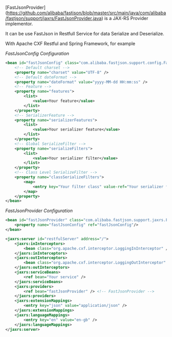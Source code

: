 [FastJsonProvider] (https://github.com/alibaba/fastjson/blob/master/src/main/java/com/alibaba/fastjson/support/jaxrs/FastJsonProvider.java) is a JAX-RS Provider implementor.

It can be use FastJson in Restfull Service for data Serialize and Deserialize.

With Apache CXF Restful and Spring Framework, for example

_FastJsonConfig Configuration_
```xml
<bean id="fastJsonConfig" class="com.alibaba.fastjson.support.config.FastJsonConfig">
	<!-- Default charset -->
	<property name="charset" value="UTF-8" />
	<!-- Default dateFormat -->
	<property name="dateFormat" value="yyyy-MM-dd HH:mm:ss" />
	<!-- Feature -->
	<property name="features">
		<list>
			<value>Your feature</value>
		</list>
	</property>
	<!-- SerializerFeature -->
	<property name="serializerFeatures">
		<list>
			<value>Your serializer feature</value>
		</list>
	</property>
	<!-- Global SerializeFilter -->
	<property name="serializeFilters">
		<list>
			<value>Your serializer filter</value>
		</list>
	</property>
	<!-- Class Level SerializeFilter -->
	<property name="classSerializeFilters">
		<map>
			<entry key="Your filter class" value-ref="Your serializer filter"/>
		</map>
	</property>
</bean>
```

_FastJsonProvider Configuration_
```xml
<bean id="fastJsonProvider" class="com.alibaba.fastjson.support.jaxrs.FastJsonProvider">
	<property name="fastJsonConfig" ref="fastJsonConfig"/>
</bean>

<jaxrs:server id="restfulServer" address="/">
	<jaxrs:inInterceptors>
		<bean class="org.apache.cxf.interceptor.LoggingInInterceptor" />
	</jaxrs:inInterceptors>
	<jaxrs:outInterceptors>
		<bean class="org.apache.cxf.interceptor.LoggingOutInterceptor" />
	</jaxrs:outInterceptors>
	<jaxrs:serviceBeans>
		<ref bean="Your service" />
	</jaxrs:serviceBeans>
	<jaxrs:providers>
		<ref bean="fastJsonProvider" />	<!-- FastJsonProvider -->
	</jaxrs:providers>
	<jaxrs:extensionMappings>
		<entry key="json" value="application/json" />
	</jaxrs:extensionMappings>
	<jaxrs:languageMappings>
		<entry key="en" value="en-gb" />
	</jaxrs:languageMappings>
</jaxrs:server>
```